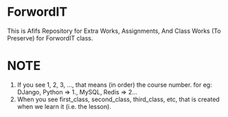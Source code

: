 # ForwordIT 
This is Afifs Repository for Extra Works, Assignments, And Class Works (To Preserve) for ForwordIT class.

# NOTE
1. If you see 1, 2, 3, ..., that means (in order) the course number. for eg: DJango, Python => 1., MySQL, Redis => 2...
2. When you see first_class, second_class, third_class, etc, that is created when we learn it (i.e. the lesson).
